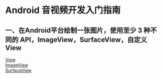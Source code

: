 # Android 音视频开发入门指南
## 一、在Android平台绘制一张图片，使用至少 3 种不同的 API，ImageView，SurfaceView，自定义 View
[View](https://github.com/fengliang1992/MyVideoPlayer/blob/master/demo01/src/main/java/com/fltry/demo01/MyImageView.java)<br>
[ImageView](https://github.com/fengliang1992/MyVideoPlayer/blob/master/demo01/src/main/res/layout/activity_demo1.xml)<br>
[SurfaceView](https://github.com/fengliang1992/MyVideoPlayer/blob/master/demo01/src/main/java/com/fltry/demo01/MySurfaceView.java)
